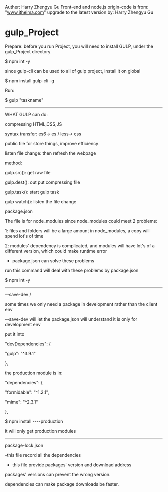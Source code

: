 Auther: Harry Zhengyu Gu
Front-end and node.js origin-code is from: "www.itheima.com"
upgrade to the latest version by: Harry Zhengyu Gu

# gulp_Project

Prepare:
before you run Project, you will need to install GULP,
under the gulp_Project directory 


$ npm int -y



since gulp-cli can be used to all of gulp project, install it on global


$ npm install gulp-cli -g

Run:


$ gulp "taskname"




--------------------------------------------------
WHAT GULP can do:

compressing HTML,CSS,JS

syntax transfer:  es6-> es / less-> css

public file for store things, improve efficiency

listen file change: then refresh the webpage



method:

gulp.src(): get raw file

gulp.dest(): out put compressing file

gulp.task(): start gulp task

gulp watch(): listen the file change

package.json



The file is for node_modules since node_modules could meet 2 problems:

1: files and folders will be a large amount in node_modules, a copy will spend lot's of time

2: modules' dependency is complicated, and modules will have lot's of a different version, which could make runtime error



- package.json can solve these problems

run this command will deal with these problems by package.json



$ npm int -y



------------------------



--save-dev / 

some times we only need a package in development rather than the client env

 --save-dev will let  the package.json will understand it is only for development env

put it into

"devDependencies": {

"gulp": "^3.9.1"

},



the production module is in:

"dependencies": {

"formidable": "^1.2.1",

"mime": "^2.3.1"

},



$ npm install ----production

it will only get  production modules



--------------------------------

package-lock.json

-this file record all the dependencies

- this file provide packages' version and download address

packages' versions can prevent the wrong version.

dependencies can make package downloads be faster.






